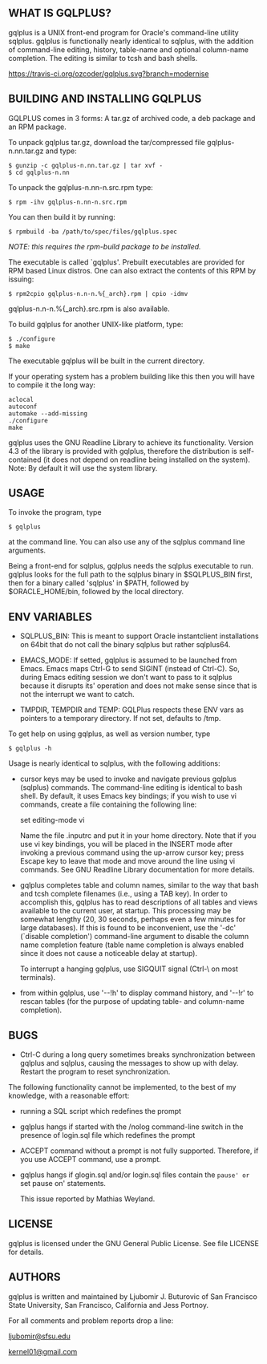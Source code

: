 ## WHAT IS GQLPLUS?

gqlplus is a UNIX front-end program for Oracle's command-line utility
sqlplus. gqlplus is functionally nearly identical to sqlplus, with the
addition of command-line editing, history, table-name and optional
column-name completion.  The editing is similar to tcsh and bash
shells.

https://travis-ci.org/ozcoder/gqlplus.svg?branch=modernise

## BUILDING AND INSTALLING GQLPLUS

GQLPLUS comes in 3 forms:
A tar.gz of archived code, a deb package and an RPM package.

To unpack gqlplus tar.gz, download the tar/compressed file
gqlplus-n.nn.tar.gz and type:
```
$ gunzip -c gqlplus-n.nn.tar.gz | tar xvf -
$ cd gqlplus-n.nn
```
To unpack the gqlplus-n.nn-n.src.rpm type:
```
$ rpm -ihv gqlplus-n.nn-n.src.rpm
```
You can then build it by running:
```
$ rpmbuild -ba /path/to/spec/files/gqlplus.spec
```
*NOTE: this requires the rpm-build package to be installed.*

The executable is called `gqlplus'. Prebuilt executables are provided
for RPM based Linux distros.
One can also extract the contents of this RPM by issuing:
```
$ rpm2cpio gqlplus-n.n-n.%{_arch}.rpm | cpio -idmv
```
gqlplus-n.n-n.%{_arch}.src.rpm is also available.

To build gqlplus for another UNIX-like platform, type:
```
$ ./configure
$ make
```
The executable gqlplus will be built in the current directory. 

If your operating system has a problem building like this then you will
have to compile it the long way:
```
aclocal
autoconf
automake --add-missing
./configure
make
```

gqlplus uses the GNU Readline Library to achieve its
functionality. Version 4.3 of the library is provided with gqlplus,
therefore the distribution is self-contained (it does not depend on
readline being installed on the system). Note: By default it will use
the system library.


## USAGE

To invoke the program, type
```
$ gqlplus
```
at the command line. You can also use any of the sqlplus command line
arguments.

Being a front-end for sqlplus, gqlplus needs the sqlplus executable to
run. gqlplus looks for the full path to the sqlplus binary in $SQLPLUS_BIN 
first, then for a binary called 'sqlplus' in $PATH, followed by
$ORACLE_HOME/bin, followed by the local directory.

## ENV VARIABLES
 - SQLPLUS_BIN: 
   This is meant to support Oracle instantclient installations on 64bit 
   that do not call the binary sqlplus but rather sqlplus64.

 - EMACS_MODE:
   If setted, gqlplus is assumed to be launched from Emacs. 
   Emacs maps Ctrl-G to send SIGINT (instead of Ctrl-C). 
   So, during Emacs editing session we don't want to pass to it 
   sqlplus because it disrupts its' operation and does not make sense
   since that is not the interrupt we want to catch.

 - TMPDIR, TEMPDIR and TEMP:
   GQLPlus respects these ENV vars as pointers to a temporary directory.
   If not set, defaults to /tmp.

To get help on using gqlplus, as well as version number, type
```
$ gqlplus -h
```
Usage is nearly identical to sqlplus, with the following additions:

- cursor keys may be used to invoke and navigate previous gqlplus
  (sqlplus) commands. The command-line editing is identical to bash
  shell. By default, it uses Emacs key bindings; if you wish to use vi
  commands, create a file containing the following line:

  set editing-mode vi

  Name the file .inputrc and put it in your home directory. Note that
  if you use vi key bindings, you will be placed in the INSERT mode
  after invoking a previous command using the up-arrow cursor key;
  press Escape key to leave that mode and move around the line using
  vi commands.  See GNU Readline Library documentation for more
  details.

- gqlplus completes table and column names, similar to the way that
  bash and tcsh complete filenames (i.e., using a TAB key). In order
  to accomplish this, gqlplus has to read descriptions of all tables
  and views available to the current user, at startup. This processing
  may be somewhat lengthy (20, 30 seconds, perhaps even a few minutes for
  large databases). If this is found to be inconvenient, use the '-dc'
  (`disable completion') command-line argument to disable the column
  name completion feature (table name completion is always enabled
  since it does not cause a noticeable delay at startup).

  To interrupt a hanging gqlplus, use SIGQUIT signal (Ctrl-\ on most
  terminals).

- from within gqlplus, use '--!h' to display command history, and
  '--!r' to rescan tables (for the purpose of updating table- and
  column-name completion).


## BUGS

- Ctrl-C during a long query sometimes breaks synchronization between
  gqlplus and sqlplus, causing the messages to show up with
  delay. Restart the program to reset synchronization.

The following functionality cannot be implemented, to the best of my
knowledge, with a reasonable effort:

- running a SQL script which redefines the prompt 

- gqlplus hangs if started with the /nolog command-line switch in the
  presence of login.sql file which redefines the prompt

- ACCEPT command without a prompt is not fully supported. Therefore,
  if you use ACCEPT command, use a prompt.

- gqlplus hangs if glogin.sql and/or login.sql files contain the
  `pause' or `set pause on' statements.
  
  This issue reported by Mathias Weyland.


## LICENSE

gqlplus is licensed under the GNU General Public License. See file
LICENSE for details.


## AUTHORS

gqlplus is written and maintained by Ljubomir J. Buturovic of San
Francisco State University, San Francisco, California and Jess Portnoy. 


For all comments and problem reports drop a line:

ljubomir@sfsu.edu 

kernel01@gmail.com



